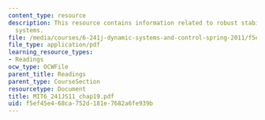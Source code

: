 ```yaml
---
content_type: resource
description: This resource contains information related to robust stability in SISO
  systems.
file: /media/courses/6-241j-dynamic-systems-and-control-spring-2011/f5ef45e468ca752d181e7682a6fe939b_MIT6_241JS11_chap19.pdf
file_type: application/pdf
learning_resource_types:
- Readings
ocw_type: OCWFile
parent_title: Readings
parent_type: CourseSection
resourcetype: Document
title: MIT6_241JS11_chap19.pdf
uid: f5ef45e4-68ca-752d-181e-7682a6fe939b
---
```

